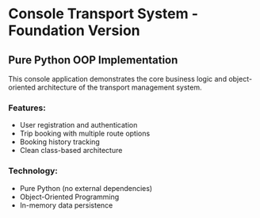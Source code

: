 # Console Transport System - Foundation Version

## Pure Python OOP Implementation

This console application demonstrates the core business logic and object-oriented architecture of the transport management system.

### Features:
- User registration and authentication
- Trip booking with multiple route options
- Booking history tracking
- Clean class-based architecture

### Technology:
- Pure Python (no external dependencies)
- Object-Oriented Programming
- In-memory data persistence
